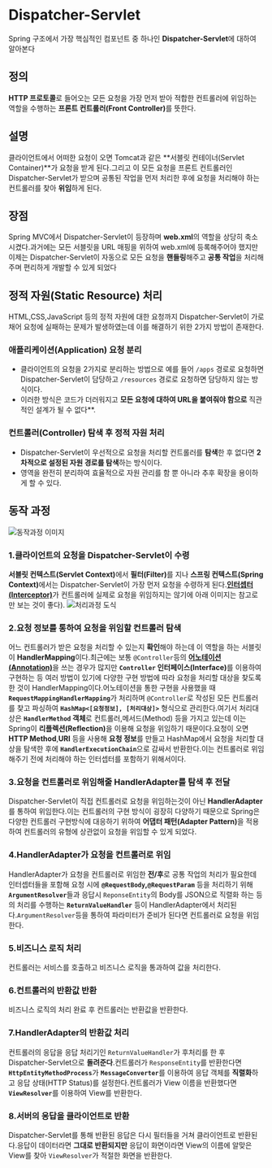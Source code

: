 # Dispatcher-Servlet
Spring 구조에서 가장 핵심적인 컴포넌트 중 하나인 **Dispatcher-Servlet**에 대하여 알아본다
## 정의
**HTTP 프로토콜**로 들어오는 모든 요청을 가장 먼저 받아 적합한 컨트롤러에 위임하는 역할을 수행하는 <b>프론트 컨트롤러(Front Controller)</b>를 뜻한다.
## 설명
클라이언트에서 어떠한 요청이 오면 Tomcat과 같은 **서블릿 컨테이너(Servlet Container)**가 요청을 받게 된다.그리고 이 모든 요청을 프론트 컨트롤러인 Dispatcher-Servlet가 받으며 공통된 작업을 먼저 처리한 후에 요청을 처리해야 하는 컨트롤러를 찾아 **위임**하게 된다.
## 장점
Spring MVC에서 Dispatcher-Servlet이 등장하며 **web.xml**의 역할을 상당히 축소시켰다.과거에는 모든 서블릿을 URL 매핑을 위하여 web.xml에 등록해주어야 했지만 이제는 Dispatcher-Servlet이 자동으로 모든 요청을 **핸들링**해주고 **공통 작업**을 처리해주며 편리하게 개발할 수 있게 되었다
## 정적 자원(Static Resource) 처리
HTML,CSS,JavaScript 등의 정적 자원에 대한 요청까지 Dispatcher-Servlet이 가로채어 요청에 실패하는 문제가 발생하였는데 이를 해결하기 위한 2가지 방법이 존재한다.
### 애플리케이션(Application) 요청 분리
+ 클라이언트의 요청을 2가지로 분리하는 방법으로 예를 들어 ``/apps`` 경로로 요청하면 Dispatcher-Servlet이 담당하고 ``/resources`` 경로로 요청하면 담당하지 않는 방식이다.
+ 이러한 방식은 코드가 더러워지고 **모든 요청에 대하여 URL을 붙여줘야 함으로** 직관적인 설계가 될 수 없다**.
### 컨트롤러(Controller) 탐색 후 정적 자원 처리
+ Dispatcher-Servlet이 우선적으로 요청을 처리할 컨트롤러를 **탐색**한 후 없다면 **2차적으로 설정된 자원 경로를 탐색**하는 방식이다.
+ 영역을 완전히 분리하여 효율적으로 자원 관리를 함 뿐 아니라 추후 확장을 용이하게 할 수 있다.
## 동작 과정
![동작과정 이미지](https://img1.daumcdn.net/thumb/R1280x0/?scode=mtistory2&fname=https%3A%2F%2Fblog.kakaocdn.net%2Fdn%2Fbcff5H%2FbtstbdRuSr9%2FpNKnGdMwftSWmiGLHA7yL0%2Fimg.png)
### 1.클라이언트의 요청을 Dispatcher-Servlet이 수령
<b>서블릿 컨텍스트(Servlet Context)</b>에서 <b>필터(Filter)</b>를 지나 <b>스프링 컨텍스트(Spring Context)</b>에서는 Dispatcher-Servlet이 가장 먼저 요청을 수령하게 된다.<b>[인터셉터(Interceptor)](https://amond-codingredord.tistory.com/12)</b>가 컨트롤러에 실제로 요청을 위임하지는 않기에 아래 이미지는 참고로만 보는 것이 좋다).
![처리과정 도식](https://img1.daumcdn.net/thumb/R1280x0/?scode=mtistory2&fname=https%3A%2F%2Fblog.kakaocdn.net%2Fdn%2FoN96r%2Fbtrw7SYEpgr%2FlKLp5nqEZUJR32GoPc9bwk%2Fimg.png)
### 2.요청 정보를 통하여 요청을 위임할 컨트롤러 탐색
어느 컨트롤러가 받은 요청을 처리할 수 있는지 **확인**해야 하는데 이 역할을 하는 서블릿이 **HandlerMapping**이다.최근에는 보통 ``@Controller``등의 <b>[어노테이션(Annotation)](https://github.com/snowykte0426/Today-I-Learned/blob/main/Spring/Annotation.md)</b>을 쓰는 경우가 많지만 <b>``Controller`` 인터페이스(Interface)</b>를 이용하여 구현하는 등 여러 방법이 있기에 다양한 구현 방법에 따라 요청을 처리할 대상을 찾도록 한 것이 HandlerMapping이다.어노테이션을 통한 구현을 사용했을 때 <b>``RequestMappingHandlerMapping``</b>가 처리하며 ``@Controller``로 작성된 모든 컨트롤러를 찾고 파싱하여 **``HashMap<[요청정보], [처리대상]>``** 형식으로 관리한다.여기서 처리대상은 **``HandlerMethod`` 객체**로 컨트롤러,메서드(Method) 등을 가지고 있는데 이는 Spring이 <b>리플렉션(Reflection)</b>을 이용해 요청을 위임하기 때문이다.요청이 오면 **HTTP Method**,**URI** 등을 사용해 **요청 정보**를 만들고 HashMap에서 요청을 처리할 대상을 탐색한 후에 <b>``HandlerExecutionChain``</b>으로 감싸서 반환한다.이는 컨트롤러로 위임해주기 전에 처리해야 하는 인터셉터를 포함하기 위해서이다.
### 3.요청을 컨트롤러로 위임해줄 HandlerAdapter를 탐색 후 전달
Dispatcher-Servlet이 직접 컨트롤러로 요청을 위임하는것이 아닌 **HandlerAdapter**를 통하여 위임한다.이는 컨트롤러의 구현 방식이 굉장히 다양하기 때문으로 Spring은 다양한 컨트롤러 구현방식에 대응하기 위하여 <b>어댑터 패턴(Adapter Pattern)</b>을 적용하여 컨트롤러의 유형에 상관없이 요청을 위임할 수 있게 되었다.
### 4.HandlerAdapter가 요청을 컨트롤러로 위임
HandlerAdapter가 요청을 컨트롤러로 위임한 **전/후**로 공통 작업의 처리가 필요한데 인터셉터들을 포함해 요청 시에 <b>``@RequestBody``,``@RequestParam``</b> 등을 처리하기 위해 <b>``ArgumentResolver``</b>들과 응답시 ``ReponseEntity``의 Body를 JSON으로 직렬화 하는 등의 처리를 수행하는 <b>``ReturnValueHandler``</b> 등이 HandlerAdapter에서 처리된다.``ArgumentResolver``등을 통하여 파라미터가 준비가 된다면 컨트롤러로 요청을 위임한다.
### 5.비즈니스 로직 처리
컨트롤러는 서비스를 호출하고 비즈니스 로직을 통과하여 값을 처리한다.
### 6.컨트롤러의 반환값 반환
비즈니스 로직의 처리 완료 후 컨트롤러는 반환값을 반환한다.
### 7.HandlerAdapter의 반환값 처리
컨트롤러의 응답을 응답 처리기인 ``ReturnValueHandler``가 후처리를 한 후 Dispatcher-Servlet으로 **돌려준다**.컨트롤러가 ``ResponseEntity``를 반환한다면 <b>``HttpEntityMethodProcess``</b>가 <b>``MessageConverter``</b>를 이용하여 응답 객체를 **직렬화**하고 응답 상태(HTTP Status)를 설정한다.컨트롤러가 View 이름을 반환했다면 <b>``ViewResolver``</b>를 이용하여 View를 반환한다.
### 8.서버의 응답을 클라이언트로 반환
Dispatcher-Servlet를 통해 반환된 응답은 다시 필터들을 거쳐 클라이언트로 반환된다.응답이 데이터라면 **그대로 반환되지만** 응답이 화면이라면 View의 이름에 알맞은 View를 찾아 ``ViewResolver``가 적절한 화면을 반환한다.
